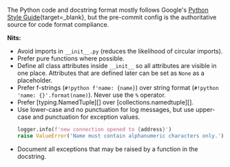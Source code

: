 The Python code and docstring format mostly follows Google's [Python Style Guide](https://google.github.io/styleguide/pyguide.html){target=_blank}, but the pre-commit config is the authoritative source for code format compliance.

**Nits:**

* Avoid imports in `__init__.py` (reduces the likelihood of circular imports).
* Prefer pure functions where possible.
* Define all class attributes inside `__init__` so all attributes are visible in one place.
  Attributes that are defined later can be set as `None` as a placeholder.
* Prefer f-strings (`#!python f'name: {name}`) over string format (`#!python 'name: {}'.format(name)`).
  Never use the `%` operator.
* Prefer [typing.NamedTuple][] over [collections.namedtuple][].
* Use lower-case and no punctuation for log messages, but use upper-case and punctuation for exception values.
  ```python
  logger.info(f'new connection opened to {address}')
  raise ValueError('Name must contain alphanumeric characters only.')
  ```
* Document all exceptions that may be raised by a function in the docstring.
